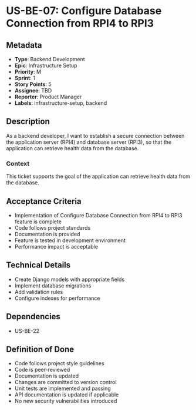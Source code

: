 # US-BE-07: Configure Database Connection from RPI4 to RPI3

## Metadata
- **Type**: Backend Development
- **Epic**: Infrastructure Setup
- **Priority**: M
- **Sprint**: 1
- **Story Points**: 5
- **Assignee**: TBD
- **Reporter**: Product Manager
- **Labels**: infrastructure-setup, backend

## Description
As a backend developer, I want to establish a secure connection between the application server (RPI4) and database server (RPI3), so that the application can retrieve health data from the database.

### Context
This ticket supports the goal of the application can retrieve health data from the database.

## Acceptance Criteria
- Implementation of Configure Database Connection from RPI4 to RPI3 feature is complete
- Code follows project standards
- Documentation is provided
- Feature is tested in development environment
- Performance impact is acceptable

## Technical Details
- Create Django models with appropriate fields
- Implement database migrations
- Add validation rules
- Configure indexes for performance

## Dependencies
- US-BE-22

## Definition of Done
- Code follows project style guidelines
- Code is peer-reviewed
- Documentation is updated
- Changes are committed to version control
- Unit tests are implemented and passing
- API documentation is updated if applicable
- No new security vulnerabilities introduced
